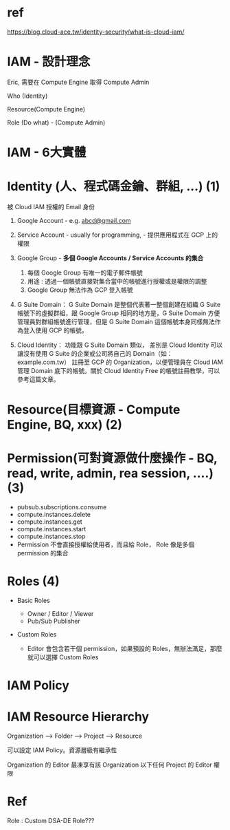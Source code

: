 # ref

https://blog.cloud-ace.tw/identity-security/what-is-cloud-iam/

# IAM - 設計理念

Eric, 需要在 Compute Engine 取得 Compute Admin

Who (Identity)

Resource(Compute Engine)

Role (Do what) - (Compute Admin)

# IAM - 6大實體

# Identity (人、程式碼金鑰、群組, ...) (1)

被 Cloud IAM 授權的 Email 身份

1. Google Account - e.g. abcd@gmail.com
2. Service Account - usually for programming, - 提供應用程式在 GCP 上的權限
3. Google Group - **多個 Google Accounts / Service Accounts 的集合**
   1. 每個 Google Group 有唯一的電子郵件帳號
   2. 用途 : 透過一個帳號直接對集合當中的帳號進行授權或是權限的調整
   3. Google Group 無法作為 GCP 登入帳號

4. G Suite Domain： G Suite Domain 是整個代表著一整個創建在組織 G Suite 帳號下的虛擬群組，跟 Google Group 相同的地方是，G Suite Domain 方便管理員對群組帳號進行管理，但是 G Suite Domain 這個帳號本身同樣無法作為登入使用 GCP 的帳號。
5. Cloud Identity： 功能跟 G Suite Domain 類似， 差別是 Cloud Identity 可以讓沒有使⽤ G Suite 的企業或公司將⾃⼰的 Domain（如： example.com.tw） 註冊⾄ GCP 的 Organization，以便管理員在 Cloud IAM 管理 Domain 底下的帳號。關於 Cloud Identity Free 的帳號註冊教學，可以參考這篇文章。

# Resource(目標資源 - Compute Engine, BQ, xxx) (2)


# Permission(可對資源做什麼操作 - BQ, read, write, admin, rea session, ....) (3)

* pubsub.subscriptions.consume
* compute.instances.delete
* compute.instances.get
* compute.instances.start
* compute.instances.stop
* Permission 不會直接授權給使用者，而且給 Role， Role 像是多個 permission 的集合

# Roles (4)

* Basic Roles
  * Owner / Editor / Viewer
  * Pub/Sub Publisher

* Custom Roles
  * Editor 會包含若干個 permission，如果預設的 Roles，無辦法滿足，那麼就可以選擇 Custom Roles

# IAM Policy


# IAM Resource Hierarchy

Organization --> Folder --> Project --> Resource

可以設定 IAM Policy。資源層級有繼承性

Organization 的 Editor 最凍享有該 Organization 以下任何 Project 的 Editor 權限


# Ref

Role : Custom DSA-DE Role???
